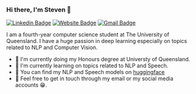 ### Hi there, I'm Steven 👋
[![Linkedin Badge](https://img.shields.io/badge/-stevenlimcorn-blue?style=flat&logo=Linkedin&logoColor=white&link=https://www.linkedin.com/in/stevenlimcorn/)](https://www.linkedin.com/in/stevenlimcorn/)
[![Website Badge](https://img.shields.io/badge/-stevenlimcorn-1B88FE?style=flat&logo=Google-Chrome&logoColor=white&link=https://stevenlimcorn.github.io/)](https://stevenlimcorn.github.io/)
[![Gmail Badge](https://img.shields.io/badge/-stevenlimcorn-c14438?style=flat&logo=Gmail&logoColor=white&link=mailto:stevenlimcorn@gmail.com)](mailto:stevenlimcorn@gmail.com)

I am a fourth-year computer science student at The University of Queensland. I have a huge passion in deep learning especially on topics related to NLP and Computer Vision.

- 🔭 I'm currently doing my Honours degree at Universty of Queensland.
- 🌱 I'm currently learning on topics related to NLP and Speech.
- 🤗 You can find my NLP and Speech models on [huggingface](https://huggingface.co/StevenLimcorn)
- 💬 Feel free to get in touch through my email or my social media accounts 😁.
